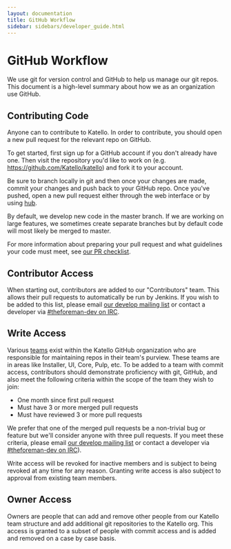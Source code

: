 ```yaml
---
layout: documentation
title: GitHub Workflow
sidebar: sidebars/developer_guide.html
---
```


# GitHub Workflow

We use git for version control and GitHub to help us manage our git repos. This document is a high-level summary about how we as an organization use GitHub.

## Contributing Code

Anyone can to contribute to Katello. In order to contribute, you should open a new pull request for the relevant repo on GitHub.

To get started, first sign up for a GitHub account if you don't already have one. Then visit the repository you'd like to work on (e.g. https://github.com/Katello/katello) and fork it to your account.

Be sure to branch locally in git and then once your changes are made, commit your changes and push back to your GitHub repo. Once you've pushed, open a new pull request either through the web interface or by using [hub](https://github.com/github/hub).

By default, we develop new code in the master branch. If we are working on large features, we sometimes create separate branches but by default code will most likely be merged to master.

For more information about preparing your pull request and what guidelines your code must meet, see [our PR checklist](/developers/pull_request_checklist.html).

## Contributor Access

When starting out, contributors are added to our "Contributors" team. This allows their pull requests to automatically be run by Jenkins. If you wish to be added to this list, please email [our develop mailing list](https://groups.google.com/forum/#!forum/foreman-dev) or contact a developer via [#theforeman-dev on IRC](http://theforeman.org/support.html#IRC).

## Write Access

Various [teams](https://github.com/orgs/Katello/teams) exist within the Katello GitHub organization who are responsible for maintaining repos in their team's purview. These teams are in areas like Installer, UI, Core, Pulp, etc.  To be added to a team with commit access, contributors should demonstrate proficiency with git, GitHub, and also meet the following criteria within the scope of the team they wish to join:

* One month since first pull request
* Must have 3 or more merged pull requests
* Must have reviewed 3 or more pull requests

We prefer that one of the merged pull requests be a non-trivial bug or feature but we'll consider anyone with three pull requests. If you meet these criteria, please email [our develop mailing list](https://groups.google.com/forum/#!forum/foreman-dev) or contact a developer via [#theforeman-dev on IRC](http://theforeman.org/support.html#IRC)).

Write access will be revoked for inactive members and is subject to being revoked at any time for any reason. Granting write access is also subject to approval from existing team members.

## Owner Access

Owners are people that can add and remove other people from our Katello team structure and add additional git repositories to the Katello org. This access is granted to a subset of people with commit access and is added and removed on a case by case basis.
